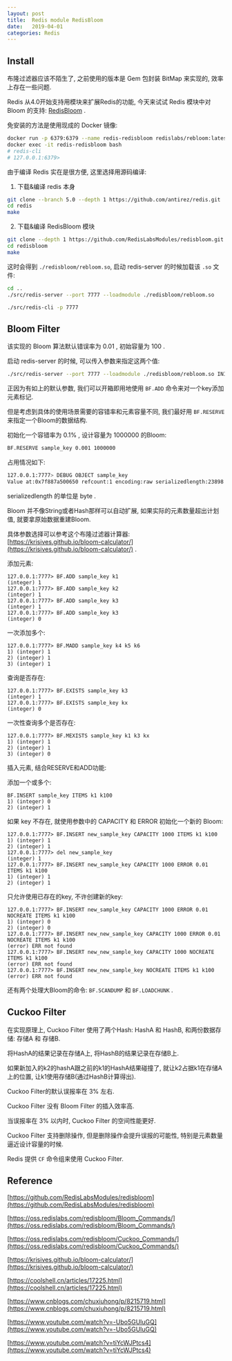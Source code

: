 ```yaml
---
layout: post
title:  Redis module RedisBloom
date:   2019-04-01
categories: Redis
---
```


## Install

布隆过滤器应该不陌生了, 之前使用的版本是 Gem 包封装 BitMap 来实现的, 效率上存在一些问题. 

Redis 从4.0开始支持用模块来扩展Redis的功能, 今天来试试 Redis 模块中对 Bloom 的支持: [RedisBloom](https://github.com/RedisLabsModules/redisbloom) .

免安装的方法是使用现成的 Docker 镜像:

```bash
docker run -p 6379:6379 --name redis-redisbloom redislabs/rebloom:latest
docker exec -it redis-redisbloom bash
# redis-cli
# 127.0.0.1:6379> 
```

由于编译 Redis 实在是很方便, 这里选择用源码编译:

1) 下载&编译 redis 本身

```bash
git clone --branch 5.0 --depth 1 https://github.com/antirez/redis.git
cd redis
make
```

2) 下载&编译 RedisBloom 模块

```bash
git clone --depth 1 https://github.com/RedisLabsModules/redisbloom.git
cd redisbloom
make
```

这时会得到 `./redisbloom/rebloom.so`, 启动 redis-server 的时候加载该 `.so` 文件:

```bash
cd ..
./src/redis-server --port 7777 --loadmodule ./redisbloom/rebloom.so
```

```bash
./src/redis-cli -p 7777
```

## Bloom Filter

该实现的 Bloom 算法默认错误率为 0.01 , 初始容量为 100 .
        
启动 redis-server 的时候, 可以传入参数来指定这两个值:

```bash
./src/redis-server --port 7777 --loadmodule ./redisbloom/rebloom.so INITIAL_SIZE 400 ERROR_RATE 0.004
```

正因为有如上的默认参数, 我们可以开箱即用地使用 `BF.ADD` 命令来对一个key添加元素标记. 

但是考虑到具体的使用场景需要的容错率和元素容量不同, 我们最好用 `BF.RESERVE` 来指定一个Bloom的数据结构.


初始化一个容错率为 0.1% , 设计容量为 1000000 的Bloom:
 
```bash
BF.RESERVE sample_key 0.001 1000000
```

占用情况如下: 

```bash
127.0.0.1:7777> DEBUG OBJECT sample_key
Value at:0x7f887a500650 refcount:1 encoding:raw serializedlength:23898 lru:10598970 lru_seconds_idle:426
```

serializedlength  的单位是 byte .

Bloom 并不像String或者Hash那样可以自动扩展, 如果实际的元素数量超出计划值, 就要拿原始数据重建Bloom.

具体参数选择可以参考这个布隆过滤器计算器: [https://krisives.github.io/bloom-calculator/](https://krisives.github.io/bloom-calculator/) .

添加元素:

```text
127.0.0.1:7777> BF.ADD sample_key k1
(integer) 1
127.0.0.1:7777> BF.ADD sample_key k2
(integer) 1
127.0.0.1:7777> BF.ADD sample_key k3
(integer) 1
127.0.0.1:7777> BF.ADD sample_key k3
(integer) 0

``` 

一次添加多个:

```text
127.0.0.1:7777> BF.MADD sample_key k4 k5 k6
1) (integer) 1
2) (integer) 1
3) (integer) 1
```

查询是否存在:

```text
127.0.0.1:7777> BF.EXISTS sample_key k3
(integer) 1
127.0.0.1:7777> BF.EXISTS sample_key kx
(integer) 0
```

一次性查询多个是否存在:

```text
127.0.0.1:7777> BF.MEXISTS sample_key k1 k3 kx
1) (integer) 1
2) (integer) 1
3) (integer) 0
```

插入元素, 结合RESERVE和ADD功能:

添加一个或多个:
```text
BF.INSERT sample_key ITEMS k1 k100
1) (integer) 0
2) (integer) 1
```

如果 key 不存在, 就使用参数中的 CAPACITY 和 ERROR 初始化一个新的 Bloom: 

```text
127.0.0.1:7777> BF.INSERT new_sample_key CAPACITY 1000 ITEMS k1 k100
1) (integer) 1
2) (integer) 1
127.0.0.1:7777> del new_sample_key
(integer) 1
127.0.0.1:7777> BF.INSERT new_sample_key CAPACITY 1000 ERROR 0.01 ITEMS k1 k100
1) (integer) 1
2) (integer) 1
```

只允许使用已存在的key, 不许创建新的key:

```text
127.0.0.1:7777> BF.INSERT new_sample_key CAPACITY 1000 ERROR 0.01 NOCREATE ITEMS k1 k100
1) (integer) 0
2) (integer) 0
127.0.0.1:7777> BF.INSERT new_new_sample_key CAPACITY 1000 ERROR 0.01 NOCREATE ITEMS k1 k100
(error) ERR not found
127.0.0.1:7777> BF.INSERT new_new_sample_key CAPACITY 1000 NOCREATE ITEMS k1 k100
(error) ERR not found
127.0.0.1:7777> BF.INSERT new_new_sample_key NOCREATE ITEMS k1 k100
(error) ERR not found
```


还有两个处理大Bloom的命令: `BF.SCANDUMP` 和 `BF.LOADCHUNK` .


## Cuckoo Filter

在实现原理上, Cuckoo Filter 使用了两个Hash: HashA 和 HashB, 和两份数据存储: 存储A 和 存储B.

将HashA的结果记录在存储A上, 将HashB的结果记录在存储B上. 

如果新加入的k2的hashA跟之前的k1的HashA结果碰撞了, 就让k2占据k1在存储A上的位置, 让k1使用存储B(通过HashB计算得出).


Cuckoo Filter的默认误报率在 3% 左右.

Cuckoo Filter 没有 Bloom Filter 的插入效率高. 

当误报率在 3% 以内时, Cuckoo Filter 的空间性能更好.

Cuckoo Filter 支持删除操作, 但是删除操作会提升误报的可能性, 特别是元素数量逼近设计容量的时候.

Redis 提供 `CF` 命令组来使用 Cuckoo Filter.


## Reference

[https://github.com/RedisLabsModules/redisbloom](https://github.com/RedisLabsModules/redisbloom)

[https://oss.redislabs.com/redisbloom/Bloom_Commands/](https://oss.redislabs.com/redisbloom/Bloom_Commands/)

[https://oss.redislabs.com/redisbloom/Cuckoo_Commands/](https://oss.redislabs.com/redisbloom/Cuckoo_Commands/)

[https://krisives.github.io/bloom-calculator/](https://krisives.github.io/bloom-calculator/)

[https://coolshell.cn/articles/17225.html](https://coolshell.cn/articles/17225.html)

[https://www.cnblogs.com/chuxiuhong/p/8215719.html](https://www.cnblogs.com/chuxiuhong/p/8215719.html)

[https://www.youtube.com/watch?v=-Ubo5GUluGQ](https://www.youtube.com/watch?v=-Ubo5GUluGQ)

[https://www.youtube.com/watch?v=tiYcWJPtcs4](https://www.youtube.com/watch?v=tiYcWJPtcs4)